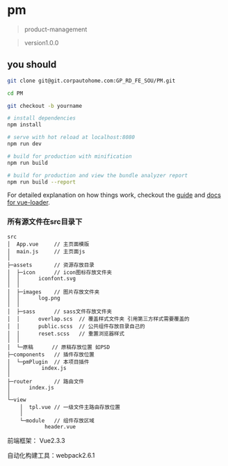# pm

> product-management

> version1.0.0


## you should

```bash
git clone git@git.corpautohome.com:GP_RD_FE_SOU/PM.git

cd PM

git checkout -b yourname

# install dependencies
npm install

# serve with hot reload at localhost:8080
npm run dev

# build for production with minification
npm run build

# build for production and view the bundle analyzer report
npm run build --report
```


For detailed explanation on how things work, checkout the [guide](http://vuejs-templates.github.io/webpack/) and [docs for vue-loader](http://vuejs.github.io/vue-loader).


### 所有源文件在src目录下


```
src
│  App.vue     // 主页面模版
│  main.js     // 主页面js
│
├─assets       // 资源存放目录
│  ├─icon      // icon图标存放文件夹
│  │      iconfont.svg
│  │
│  ├─images    // 图片存放文件夹
│  │      log.png
│  │
│  ├─sass      // sass文件存放文件夹
│  │      overlap.scs  // 覆盖样式文件夹 引用第三方样式需要覆盖的
│  │      public.scss  // 公共组件存放目录自己的
│  │      reset.scss   // 重置浏览器样式
│  │
│  └─原稿      // 原稿存放位置 如PSD
├─components   // 插件存放位置
│  └─pmPlugin  // 本项目插件
│          index.js
│
├─router       // 路由文件
│      index.js
│
└─view
    │  tpl.vue // 一级文件主路由存放位置
    │
    └─module   // 组件存放区域
            header.vue
```


前端框架： Vue2.3.3

自动化构建工具：webpack2.6.1

